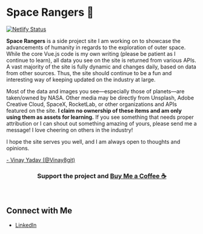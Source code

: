 # Space Rangers 🌌
[![Netlify Status](https://api.netlify.com/api/v1/badges/192c5a3a-340b-4e0c-ae7b-870e0f221ebc/deploy-status)](https://app.netlify.com/sites/trusting-goldwasser-e71a14/deploys)

**Space Rangers** is a side project site I am working on to showcase the advancements of humanity in regards to the exploration of outer space. While the core Vue.js code is my own writing (please be patient as I continue to learn), all data you see on the site is returned from various APIs. A vast majority of the site is fully dynamic and changes daily, based on data from other sources. Thus, the site should continue to be a fun and interesting way of keeping updated on the industry at large.

Most of the data and images you see—especially those of planets—are taken/owned by NASA. Other media may be directly from Unsplash, Adobe Creative Cloud, SpaceX, RocketLab, or other organizations and APIs featured on the site. **I claim no ownership of these items and am only using them as assets for learning.** If you see something that needs proper attribution or I can shout out something amazing of yours, please send me a message! I love cheering on others in the industry!

I hope the site serves you well, and I am always open to thoughts and opinions.

<a href="https://www.linkedin.com/in/vinay-yadav-0a7275214/" target="_blank">- Vinay Yadav (@Vinay8git)</a>

<div align="center">
<h3>Support the project and <a href="https://www.linkedin.com/in/vinay-yadav-0a7275214/">Buy Me a Coffee ☕️</a></h3>
</br>
</div>

## Connect with Me
- [LinkedIn](https://www.linkedin.com/in/vinay-yadav-0a7275214/)

